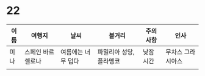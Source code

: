 # 22

| 이름  | 여행지       | 날씨         | 볼거리           | 주의 사항 | 인사        |
| --- | --------- | ---------- | ------------- | ----- | --------- |
| 미나  | 스페인 바르셀로나 | 여름에는 너무 덥다 | 파밀리아 성당, 플라멩코 | 낮잠시간  | 무차스 그라시아스 |
|     |           |            |               |       |           |